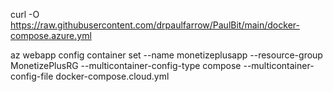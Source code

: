 curl -O https://raw.githubusercontent.com/drpaulfarrow/PaulBit/main/docker-compose.azure.yml

az webapp config container set   --name monetizeplusapp   --resource-group MonetizePlusRG   --multicontainer-config-type compose   --multicontainer-config-file docker-compose.cloud.yml

